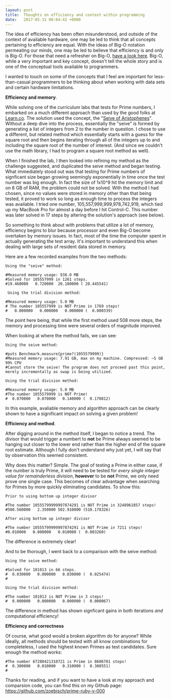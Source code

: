 ```yaml
---
layout: post
title:  Thoughts on efficiency and context within programming
date:   2017-05-31 00:04:42 +0000
---
```



The idea of efficiency has been often misunderstood, and outside of the context of available hardware, one may be led to think that all concepts pertaining to efficiency are equal.  With the ideas of Big-O notation permeating our minds, one may be led to believe that efficiency is and only is Big-O.  For those that need a refresher on Big-O, [have a look here](https://rob-bell.net/2009/06/a-beginners-guide-to-big-o-notation/). Big-O, while a very important and key concept, doesn't tell the whole story and is one of the conceptual tools available to programmers.

I wanted to touch on some of the concepts that I feel are important for less-than-casual programmers to be thinking about when working with data sets and certain hardware limitations.


**Efficiency and memory**.  

While solving one of the curriculum labs that tests for Prime numbers, I embarked on a much different approach than used by the good folks at [Learn.co](http://www.learn.co).  The solution used the concept, the "[Seive of Aristophenes](https://en.wikipedia.org/wiki/Sieve_of_Eratosthenes)". Without a deep dive into the process, essentially the "seive" is formed by generating a list of integers from 2 to the number in question.  I chose to use a different, but related method which essentially starts with a guess for the square root and then begins iterating through all of the integers up to and including the square root of the number of interest. (And since we couldn't use the math library, I had to program a square root method as well).

When I finished the lab, I then looked into refining my method as the challenge suggested, and duplicated the seive method and began testing.  What immediately stood out was that testing for Prime numbers of signficant size began growing seemingly exponentially in time once the test number was big enough. In fact the size of 1x10^9 hit the memory limit and on 8 GB of RAM, the problem could not be solved.  With the method I had chosen, since no values were stored in memory other than that being tested, it proved to work so long as enough time to process the integers was available.  I tried one number, 105,557,999,999,978,742,919, which tied up my MacBook Pro for almost a day before I hit Control-C.  This number was later solved in 17 steps by altering the solution's approach (see below).

So something to think about with problems that utilize a lot of memory, efficiency begins to blur because processor and even Big-O become overtaken by memory issues. In fact, most of the time the computer spent in actually generating the test array. It's important to understand this when dealing with large sets of resident data stored in memory.

Here are a few recorded examples from the two methods:
```
Using the "seive" method:

#Measured memory usage: 938.0 MB
#Solved for 105557999 in 1261 steps.
#19.460000   0.720000  20.180000 ( 20.445541)

```
```
 Using the trial division method: 
 
#Measured memory usage: 5.0 MB
# The number 105557999 is NOT Prime in 1769 steps!
#   0.000000   0.000000   0.000000 (  0.000339)
```

The point here being, that while the first method used 508 more steps, the memory and processing time were several orders of magnitude improved. 

When looking at where the method fails, we can see:

```
Using the seive method:

#puts Benchmark.measure{prime?(1055579999)}
#Measured memory usage: 7.91 GB, max on my machine. Compressed: ~5 GB 99% CPU
#Cannot store the seive! The program does not proceed past this point, merely incrementally as swap is being utilized.
```

```
Using the trial division method:

#Measured memory usage: 5.0 MB
#The number 1055579999 is NOT Prime!
#  0.070000   0.070000   0.140000 (  0.170812)
```

In this example, avaliable memory and algorithm approach can be clearly shown to have a significant impact on solving a given problem! 


**Efficiency and method**.  

After digging around in the method itself, I began to notice a trend.  The divisor that would trigger a numbert to **not** be Prime always seemed to be hanging out closer to the lower end rather than the higher end of the square root estimate. Although I fully don't understand why just yet, I will say that by observation this seemed consistent. 

Why does this matter?  Simple. The goal of testing a Prime in either case, if the number is truly Prime, it will need to be tested for *every single integer value for remainderless division*, **however** to be **not** Prime, we only need prove one single case.  This becomes of clear advantage when searching for Primes by more quickly eliminating candidates.  To show this:

```
Prior to using bottom up integer divisor

#The number 10555799999997874291 is NOT Prime in 3248961857 steps!
#500.560000   2.350000 502.910000 (510.178326)

After using bottom up integer divisor

#The number 10555799999997874291 is NOT Prime in 7211 steps!
#0.010000   0.000000   0.010000 (  0.003260)
```

The difference is extremely clear!

And to be thorough, I went back to a comparison with the seive method:

```
Using the seive method:

#Solved for 101013 in 66 steps.
#  0.030000   0.000000   0.030000 (  0.025474)
#

Using the trial division method:

#The number 101013 is NOT Prime in 3 steps!
#  0.000000   0.000000   0.000000 (  0.000067)
```

The difference in method has shown signficant gains in both iterations *and* computational efficiency!



**Efficiency and correctness**

Of course, what good would a broken algorithm do for anyone? While ideally, all methods should be tested with all know combinations for completeless, I used the highest known Primes as test candidates.  Sure enough the method works:

```
#The number 67280421310721 is Prime in 8606701 steps!
#  0.300000   0.010000   0.310000 (  0.308551)
#
```

Thanks for reading, and if you want to have a look at my approach and comparsion code, you can find this on my Github page: https://github.com/zoebisch/prime-ruby-v-000
